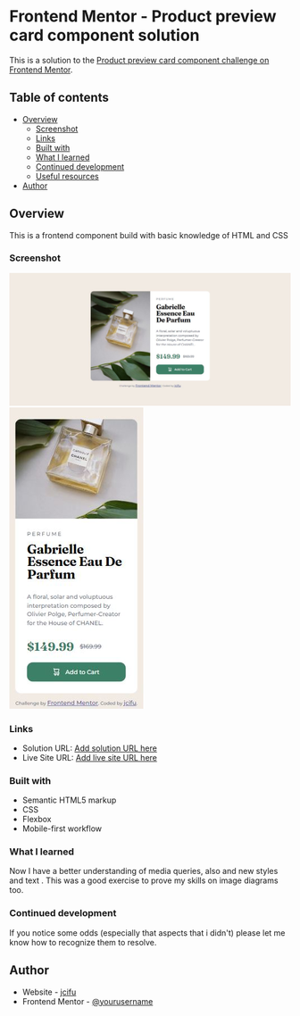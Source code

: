 # Frontend Mentor - Product preview card component solution

This is a solution to the [Product preview card component challenge on Frontend Mentor](https://www.frontendmentor.io/challenges/product-preview-card-component-GO7UmttRfa).

## Table of contents

- [Overview](#overview)
  - [Screenshot](#screenshot)
  - [Links](#links)
  - [Built with](#built-with)
  - [What I learned](#what-i-learned)
  - [Continued development](#continued-development)
  - [Useful resources](#useful-resources)
- [Author](#author)

## Overview

This is a frontend component build with basic knowledge of HTML and CSS   

### Screenshot

![](./design/my-desktop-design.JPG)
![](./design/my-mobile-design.JPG)

### Links

- Solution URL: [Add solution URL here](https://https://github.com/product-preview-card-component)
- Live Site URL: [Add live site URL here](https://your-live-site-url.com)

### Built with

- Semantic HTML5 markup
- CSS 
- Flexbox
- Mobile-first workflow

### What I learned

Now I have a better understanding of media queries, also and new styles and text . This was a good exercise to prove my skills on image diagrams too.   

### Continued development

If you notice some odds (especially that aspects that i didn't) please let me know how to recognize them to resolve. 

## Author

- Website - [jcifu](https://github.com/jcifu/)
- Frontend Mentor - [@yourusername](https://www.frontendmentor.io/profile/jcifu)
